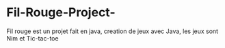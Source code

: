 # Fil-Rouge-Project-
Fil rouge est un projet fait en java, creation de jeux avec Java, les jeux sont Nim et  Tic-tac-toe 
